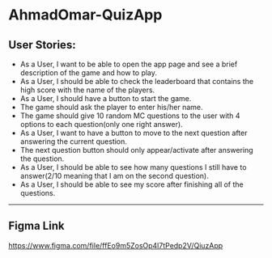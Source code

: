 # AhmadOmar-QuizApp


## User Stories:

* As a User, I want to be able to open the app page and see a brief description of the game and how to play.
* As a User, I should be able to check the leaderboard that contains the high score with the name of the players.
* As a User, I should have a button to start the game.
* The game should ask the player to enter his/her name.
* The game should give 10 random MC questions to the user with 4 options to each question(only one right answer).
* As a User, I want to have a button to move to the next question after answering the current question.
* The next question button should only appear/activate after answering the question.
* As a User, I should be able to see how many questions I still have to answer(2/10 meaning that I am on the second question).
* As a User, I should be able to see my score after finishing all of the questions.
---
## Figma Link
https://www.figma.com/file/ffEo9m5ZosOp4l7tPedp2V/QiuzApp
